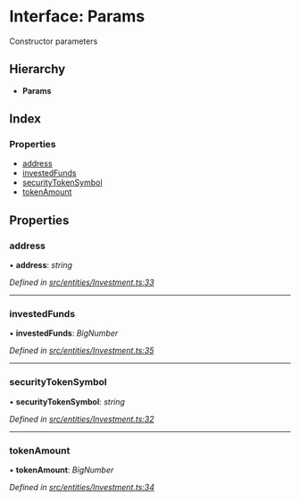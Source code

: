 # Interface: Params

Constructor parameters

## Hierarchy

* **Params**

## Index

### Properties

* [address](_entities_investment_.params.md#address)
* [investedFunds](_entities_investment_.params.md#investedfunds)
* [securityTokenSymbol](_entities_investment_.params.md#securitytokensymbol)
* [tokenAmount](_entities_investment_.params.md#tokenamount)

## Properties

###  address

• **address**: *string*

*Defined in [src/entities/Investment.ts:33](https://github.com/PolymathNetwork/polymath-sdk/blob/45453ad/src/entities/Investment.ts#L33)*

___

###  investedFunds

• **investedFunds**: *BigNumber*

*Defined in [src/entities/Investment.ts:35](https://github.com/PolymathNetwork/polymath-sdk/blob/45453ad/src/entities/Investment.ts#L35)*

___

###  securityTokenSymbol

• **securityTokenSymbol**: *string*

*Defined in [src/entities/Investment.ts:32](https://github.com/PolymathNetwork/polymath-sdk/blob/45453ad/src/entities/Investment.ts#L32)*

___

###  tokenAmount

• **tokenAmount**: *BigNumber*

*Defined in [src/entities/Investment.ts:34](https://github.com/PolymathNetwork/polymath-sdk/blob/45453ad/src/entities/Investment.ts#L34)*
